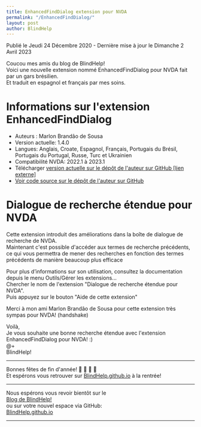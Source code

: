 ```yaml
---
title: EnhancedFindDialog extension pour NVDA
permalink: "/EnhancedFindDialog/"
layout: post
author: BlindHelp
---
```


<footer>Publié le Jeudi 24 Décembre 2020 - Dernière mise à jour le Dimanche 2 Avril 2023</footer>


Coucou mes amis du blog de BlindHelp!    
Voici une nouvelle extension nommé EnhancedFindDialog pour NVDA fait  par un gars brésilien.    
Et traduit en espagnol et français par mes soins.    

# Informations sur l'extension EnhancedFindDialog #

* Auteurs : Marlon Brandão de Sousa
* Version actuelle: 1.4.0
* Langues: Anglais, Croate, Espagnol, Français, Portugais du Brésil, Portugais du Portugal, Russe, Turc et Ukrainien
* Compatibilité NVDA: 2022.1 à 2023.1
* Télécharger [version actuelle sur le dépôt de l'auteur sur GitHub [lien externe]](https://github.com/marlon-sousa/EnhancedFindDialog/releases/download/1.4.0/EnhancedFindDialog-1.4.0.nvda-addon)
* [Voir code source sur le dépôt de l'auteur sur GitHub](https://github.com/marlon-sousa/EnhancedFindDialog)

# Dialogue de recherche étendue pour NVDA #

Cette extension introduit des améliorations dans la boîte de dialogue de recherche  de NVDA.    
Maintenant c'est possible d'accéder aux termes de recherche précédents, ce qui vous permettra de mener des recherches en fonction des termes précédents de manière beaucoup plus efficace    

Pour plus d’informations sur son utilisation, consultez la documentation depuis le menu Outils/Gérer les extensions...    
Chercher le nom de l'extension "Dialogue de recherche étendue pour NVDA".    
Puis appuyez sur le bouton "Aide de cette extension"    

Merci à mon ami Marlon Brandão de Sousa pour cette extension très sympas pour NVDA! (handshake)    

Voilà,    
Je vous souhaite une bonne recherche étendue avec  l'extension EnhancedFindDialog pour NVDA! :)    
@+    
BlindHelp!    

---

Bonnes fêtes de fin d'année! 🎄 🎅 🎉 🎁    
Et espérons vous retrouver sur [BlindHelp.github.io](https://blindhelp.github.io/) à la rentrée!    

---

Nous espérons vous revoir bientôt sur le      
[Blog de BlindHelp!](http://blindhelp.blogspot.fr/)                    
ou sur  votre nouvel espace via GitHub:                     
[BlindHelp.github.io](https://blindhelp.github.io)                    

---
